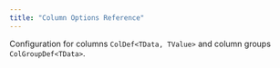 ```yaml
---
title: "Column Options Reference"
---
```


Configuration for columns `ColDef<TData, TValue>` and column groups `ColGroupDef<TData>`.

<api-documentation source='properties.json'></api-documentation>
